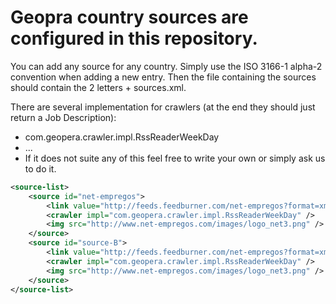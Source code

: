Geopra country sources are configured in this repository.
=======

You can add any source for any country. Simply use the ISO 3166-1 alpha-2 convention when adding a new entry. Then the file containing the sources should contain the 2 letters + sources.xml.

There are several implementation for crawlers (at the end they should just return a Job Description):
* com.geopera.crawler.impl.RssReaderWeekDay
* ...
* If it does not suite any of this feel free to write your own or simply ask us to do it.

```XML
<source-list>
	<source id="net-empregos">
		<link value="http://feeds.feedburner.com/net-empregos?format=xml"/>
		<crawler impl="com.geopera.crawler.impl.RssReaderWeekDay" />
		<img src="http://www.net-empregos.com/images/logo_net3.png" />
	</source>
	<source id="source-B">
		<link value="http://feeds.feedburner.com/net-empregos?format=xml"/>
		<crawler impl="com.geopera.crawler.impl.RssReaderWeekDay" />
		<img src="http://www.net-empregos.com/images/logo_net3.png" />
	</source>
</source-list>
```
